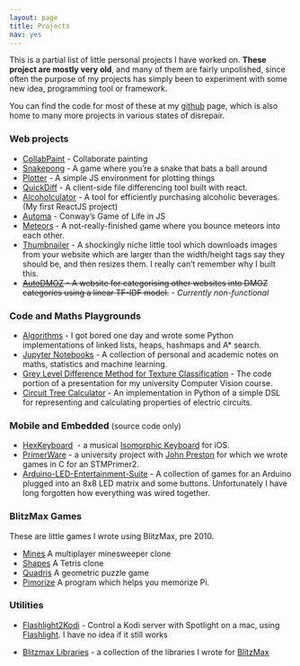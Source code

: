 ```yaml
---
layout: page
title: Projects
nav: yes
---
```

This is a partial list of little personal projects I have worked on. **These project are mostly very old**, and many of them are fairly unpolished, since often the purpose of my projects has simply been to experiment with some new idea, programming tool or framework.

You can find the code for most of these at my [github](https://github.com/Spacerat) page, which is also home to many more projects in various states of disrepair.

### Web projects

*   [CollabPaint](https://paint.apps.veryjoe.com/ "CollabPaint") - Collaborate painting
*   [Snakepong](https://veryjoe.com/Snakepong/ "Snakepong") - A game where you’re a snake that bats a ball around
*   [Plotter](https://veryjoe.com/CanvasPlotter/ "Plotter") - A simple JS environment for plotting things
*   [QuickDiff](https://veryjoe.com/diff-site "QuickDiff") - A client-side file differencing tool built with react.
*   [Alcoholculator](https://veryjoe.com/Alcoholculator "Alcoholculator") - A tool for efficiently purchasing alcoholic beverages. (My first ReactJS project)
*   [Automa](https://veryjoe.com/Automa/ "Automa") - Conway’s Game of Life in JS
*   [Meteors](https://veryjoe.com/Meteors/ "Meteors") - A not-really-finished game where you bounce meteors into each other.
*   [Thumbnailer](https://thumbnailer.apps.veryjoe.com/ "Thumbnailer") - A shockingly niche little tool which downloads images from your website which are larger than the width/height tags say they should be, and then resizes them. I really can’t remember why I built this.
*   ~~[AutoDMOZ](https://autodmoz.apps.veryjoe.com/ "AutoDMOZ") - A website for categorising other websites into DMOZ categories using a linear TF-IDF model.~~ - _Currently non-functional_


### Code and Maths Playgrounds

*   [Algorithms](https://github.com/Spacerat/Algorithms "Algorithms") - I got bored one day and wrote some Python implementations of linked lists, heaps, hashmaps and A* search.
*   [Jupyter Notebooks](https://github.com/Spacerat/Jupyter-Notebooks "Jupyter Notebooks") - A collection of personal and academic notes on maths, statistics and machine learning.
*   [Grey Level Difference Method for Texture Classification](https://gist.github.com/Spacerat/beb692e9c64596c2bec5) - The code portion of a presentation for my university Computer Vision course.
*   [Circuit Tree Calculator](https://gist.github.com/Spacerat/9959756 "Circuit Tree Calculator") - An implementation in Python of a simple DSL for representing and calculating properties of electric circuits.

### Mobile and Embedded <span style="font-size: 14px; font-weight: normal;">(source code only)</span>

*   [HexKeyboard](https://github.com/Spacerat/HexKeyboard)  - a musical [Isomorphic Keyboard](https://en.wikipedia.org/wiki/Isomorphic_keyboard) for iOS.
*   [PrimerWare](https://github.com/Spacerat/PrimerWare "PrimerWare") - a university project with [John Preston](https://github.com/wcerfgba) for which we wrote games in C for an STMPrimer2.
*   [Arduino-LED-Entertainment-Suite](https://github.com/Spacerat/Arduino-LED-entertainment-suite) - A collection of games for an Arduino plugged into an 8x8 LED matrix and some buttons. Unfortunately I have long forgotten how everything was wired together.

### BlitzMax Games

These are little games I wrote using BlitzMax, pre 2010.

* [Mines](/projects/mines.html) A multiplayer minesweeper clone
* [Shapes](/projects/shapes.html) A Tetris clone
* [Quadris](/projects/quadris.html) A geometric puzzle game
* [Pimorize](/projects/pimorize.html) A program which helps you memorize Pi.

### Utilities

*   [Flashlight2Kodi](https://github.com/Spacerat/Flashlight2Kodi "Flashlight2Kodi") - Control a Kodi server with Spotlight on a mac, using [Flashlight](https://github.com/nate-parrott/Flashlight). I have no idea if it still works

*   [Blitzmax Libraries](https://github.com/Spacerat/joe.mod "joe.mod") - a collection of the libraries I wrote for [BlitzMax](http://www.blitzbasic.com/Products/blitzmax.php)
